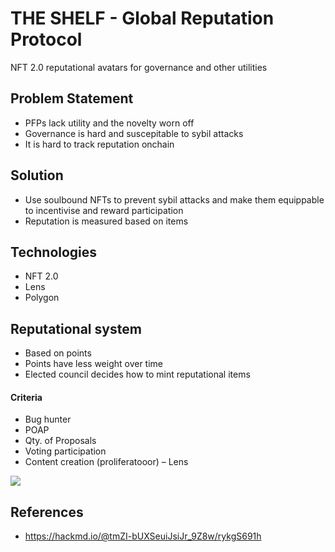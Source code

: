 # THE SHELF - Global Reputation Protocol
NFT 2.0 reputational avatars for governance and other utilities

## Problem Statement
- PFPs lack utility and the novelty worn off
- Governance is hard and suscepitable to sybil attacks
- It is hard to track reputation onchain

## Solution
- Use soulbound NFTs to prevent sybil attacks and make them equippable to incentivise and reward participation
- Reputation is measured based on items

## Technologies
- NFT 2.0
- Lens
- Polygon

## Reputational system
- Based on points
- Points have less weight over time
- Elected council decides how to mint reputational items

#### Criteria
- Bug hunter
- POAP
- Qty. of Proposals 
- Voting participation
- Content creation (proliferatooor) – Lens

![](https://hackmd.io/_uploads/SkIJwvcn3.png)

## References
- https://hackmd.io/@tmZI-bUXSeuiJsiJr_9Z8w/rykgS691h
